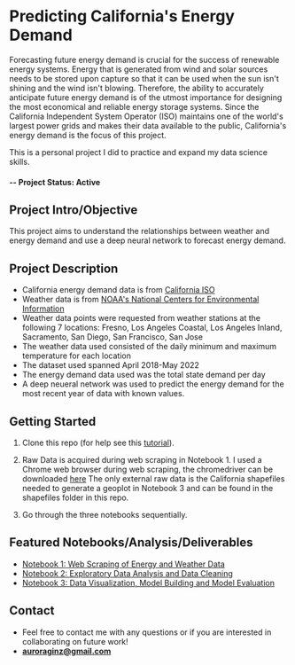 # Predicting California's Energy Demand
Forecasting future energy demand is crucial for the success of renewable energy systems. 
Energy that is generated from wind and solar sources needs to be stored upon capture so that it can be used when the sun isn't shining and the wind isn't blowing.
Therefore, the ability to accurately anticipate future energy demand is of the utmost importance for designing the most economical and reliable energy storage systems.
Since the California Independent System Operator (ISO) maintains one of the world's largest power grids and makes their data available to the public, 
California's energy demand is the focus of this project.

This is a personal project I did to practice and expand my data science skills. 

#### -- Project Status: Active

## Project Intro/Objective
This project aims to understand the relationships between weather and energy demand and use a deep neural network to forecast energy demand. 

## Project Description
- California energy demand data is from [California ISO](https://www.caiso.com/TodaysOutlook/Pages/default.aspx#section-demand-trend)
- Weather data is from [NOAA's National Centers for Environmental Information](https://www.ncdc.noaa.gov/cdo-web/webservices/v2)
- Weather data points were requested from weather stations at the following 7 locations: Fresno, Los Angeles Coastal, Los Angeles Inland, Sacramento, 
  San Diego, San Francisco, San Jose
- The weather data used consisted of the daily minimum and maximum temperature for each location
- The dataset used spanned April 2018-May 2022
- The energy demand data used was the total state demand per day
- A deep neueral network was used to predict the energy demand for the most recent year of data with known values.


## Getting Started

1. Clone this repo (for help see this [tutorial](https://help.github.com/articles/cloning-a-repository/)).
2. Raw Data is acquired during web scraping in Notebook 1. I used a Chrome web browser during web scraping, the chromedriver can be downloaded [here](https://sites.google.com/a/chromium.org/chromedriver/downloads)
   The only external raw data is the California shapefiles needed to generate a geoplot in Notebook 3 and can be found in the shapefiles folder in this repo. 
    
3. Go through the three notebooks sequentially. 

## Featured Notebooks/Analysis/Deliverables
* [Notebook 1: Web Scraping of Energy and Weather Data](https://github.com/AuroraGinzburg/ML_Portfolio/blob/7249b7754bafc3cfbfbbfcbc9650e7fb8784bdc8/1-Data%20Scraping.ipynb)
* [Notebook 2: Exploratory Data Analysis and Data Cleaning](https://github.com/AuroraGinzburg/ML_Portfolio/blob/7249b7754bafc3cfbfbbfcbc9650e7fb8784bdc8/2-Data%20Cleaning%20and%20EDA.ipynb)
* [Notebook 3: Data Visualization, Model Building and Model Evaluation](https://github.com/AuroraGinzburg/ML_Portfolio/blob/7249b7754bafc3cfbfbbfcbc9650e7fb8784bdc8/3-Data%20Visualization%20and%20Modeling.ipynb)


## Contact
* Feel free to contact me with any questions or if you are interested in collaborating on future work! 
* **auroraginz@gmail.com**
